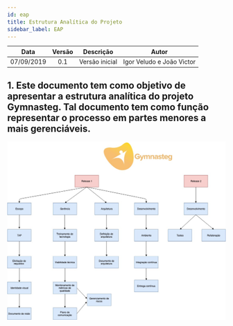 ```yaml
---
id: eap
title: Estrutura Analítica do Projeto
sidebar_label: EAP
---
```


|    Data    | Versão |   Descrição    |           Autor           |
| :--------: | :----: | :------------: | :-----------------------: |
| 07/09/2019 |  0.1   | Versão inicial | Igor Veludo e João Victor |

## 1. Este documento tem como objetivo de apresentar a estrutura analítica do projeto Gymnasteg. Tal documento tem como função representar o processo em partes menores a mais gerenciáveis.

![Estrutura Analítica do Projeto](./assets/imagens/eapv01.jpg)
